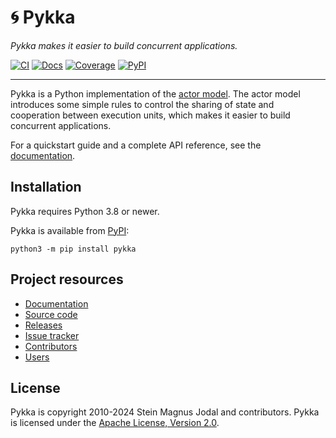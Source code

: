 # &#x1F300; Pykka

_Pykka makes it easier to build concurrent applications._

[![CI](https://img.shields.io/github/actions/workflow/status/jodal/pykka/ci.yml?branch=main)](https://github.com/jodal/pykka/actions/workflows/ci.yml)
[![Docs](https://img.shields.io/readthedocs/pykka)](https://pykka.readthedocs.io/en/latest/)
[![Coverage](https://img.shields.io/codecov/c/gh/jodal/pykka)](https://codecov.io/gh/jodal/pykka)
[![PyPI](https://img.shields.io/pypi/v/pykka)](https://pypi.org/project/pykka/)

---

Pykka is a Python implementation of the
[actor model](https://en.wikipedia.org/wiki/Actor_model).
The actor model introduces some simple rules to control
the sharing of state and cooperation between execution units,
which makes it easier to build concurrent applications.

For a quickstart guide and a complete API reference,
see the [documentation](https://pykka.readthedocs.io/).

## Installation

Pykka requires Python 3.8 or newer.

Pykka is available from [PyPI](https://pypi.org/project/pykka/):

```
python3 -m pip install pykka
```

## Project resources

- [Documentation](https://pykka.readthedocs.io/)
- [Source code](https://github.com/jodal/pykka)
- [Releases](https://github.com/jodal/pykka/releases)
- [Issue tracker](https://github.com/jodal/pykka/issues)
- [Contributors](https://github.com/jodal/pykka/graphs/contributors)
- [Users](https://github.com/jodal/pykka/wiki/Users)

## License

Pykka is copyright 2010-2024 Stein Magnus Jodal and contributors.
Pykka is licensed under the
[Apache License, Version 2.0](https://www.apache.org/licenses/LICENSE-2.0).
